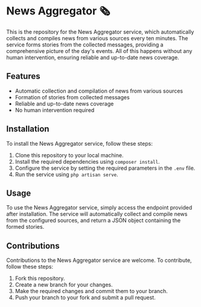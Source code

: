 # News Aggregator 🗞

This is the repository for the News Aggregator service, which automatically collects and compiles news from various sources every ten minutes. The service forms stories from the collected messages, providing a comprehensive picture of the day's events. All of this happens without any human intervention, ensuring reliable and up-to-date news coverage.

## Features

- Automatic collection and compilation of news from various sources
- Formation of stories from collected messages
- Reliable and up-to-date news coverage
- No human intervention required

## Installation

To install the News Aggregator service, follow these steps:

1. Clone this repository to your local machine.
2. Install the required dependencies using `composer install`.
3. Configure the service by setting the required parameters in the `.env` file.
4. Run the service using `php artisan serve`.

## Usage

To use the News Aggregator service, simply access the endpoint provided after installation. The service will automatically collect and compile news from the configured sources, and return a JSON object containing the formed stories.

## Contributions

Contributions to the News Aggregator service are welcome. To contribute, follow these steps:

1. Fork this repository.
2. Create a new branch for your changes.
3. Make the required changes and commit them to your branch.
4. Push your branch to your fork and submit a pull request.
